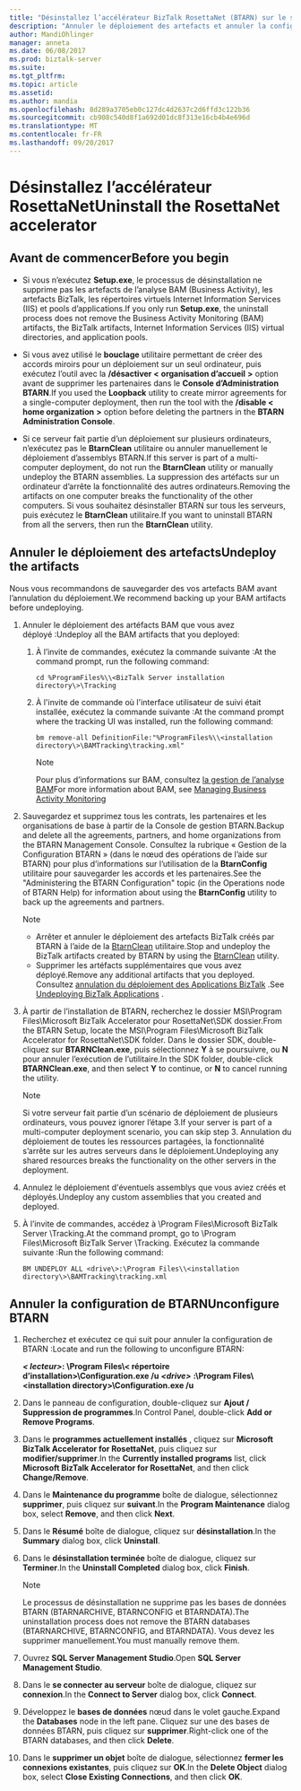 ```yaml
---
title: "Désinstallez l’accélérateur BizTalk RosettaNet (BTARN) sur le serveur BizTalk | Documents Microsoft »"
description: "Annuler le déploiement des artefacts et annuler la configuration de BTARN pour supprimer l’accélérateur BizTalk Server"
author: MandiOhlinger
manager: anneta
ms.date: 06/08/2017
ms.prod: biztalk-server
ms.suite: 
ms.tgt_pltfrm: 
ms.topic: article
ms.assetid: 
ms.author: mandia
ms.openlocfilehash: 8d289a3705eb0c127dc4d2637c2d6ffd3c122b36
ms.sourcegitcommit: cb908c540d8f1a692d01dc8f313e16cb4b4e696d
ms.translationtype: MT
ms.contentlocale: fr-FR
ms.lasthandoff: 09/20/2017
---
```

# <a name="uninstall-the-rosettanet-accelerator"></a><span data-ttu-id="3ec87-103">Désinstallez l’accélérateur RosettaNet</span><span class="sxs-lookup"><span data-stu-id="3ec87-103">Uninstall the RosettaNet accelerator</span></span>

## <a name="before-you-begin"></a><span data-ttu-id="3ec87-104">Avant de commencer</span><span class="sxs-lookup"><span data-stu-id="3ec87-104">Before you begin</span></span>
  
* <span data-ttu-id="3ec87-105">Si vous n’exécutez **Setup.exe**, le processus de désinstallation ne supprime pas les artefacts de l’analyse BAM (Business Activity), les artefacts BizTalk, les répertoires virtuels Internet Information Services (IIS) et pools d’applications.</span><span class="sxs-lookup"><span data-stu-id="3ec87-105">If you only run **Setup.exe**, the uninstall process does not remove the Business Activity Monitoring (BAM) artifacts, the BizTalk artifacts, Internet Information Services (IIS) virtual directories, and application pools.</span></span>  
  
* <span data-ttu-id="3ec87-106">Si vous avez utilisé le **bouclage** utilitaire permettant de créer des accords miroirs pour un déploiement sur un seul ordinateur, puis exécutez l’outil avec la **/désactiver <** **organisation d’accueil**  **>**  option avant de supprimer les partenaires dans le **Console d’Administration BTARN**.</span><span class="sxs-lookup"><span data-stu-id="3ec87-106">If you used the **Loopback** utility to create mirror agreements for a single-computer deployment, then run the tool with the **/disable <** **home organization** **>** option before deleting the partners in the **BTARN Administration Console**.</span></span>  
  
* <span data-ttu-id="3ec87-107">Si ce serveur fait partie d’un déploiement sur plusieurs ordinateurs, n’exécutez pas le **BtarnClean** utilitaire ou annuler manuellement le déploiement d’assemblys BTARN.</span><span class="sxs-lookup"><span data-stu-id="3ec87-107">If this server is part of a multi-computer deployment, do not run the **BtarnClean** utility or manually undeploy the BTARN assemblies.</span></span> <span data-ttu-id="3ec87-108">La suppression des artéfacts sur un ordinateur d’arrête la fonctionnalité des autres ordinateurs.</span><span class="sxs-lookup"><span data-stu-id="3ec87-108">Removing the artifacts on one computer breaks the functionality of the other computers.</span></span>  <span data-ttu-id="3ec87-109">Si vous souhaitez désinstaller BTARN sur tous les serveurs, puis exécutez le **BtarnClean** utilitaire.</span><span class="sxs-lookup"><span data-stu-id="3ec87-109">If you want to uninstall BTARN from all the servers, then run the **BtarnClean** utility.</span></span> 

  
## <a name="undeploy-the-artifacts"></a><span data-ttu-id="3ec87-110">Annuler le déploiement des artefacts</span><span class="sxs-lookup"><span data-stu-id="3ec87-110">Undeploy the artifacts</span></span>  

<span data-ttu-id="3ec87-111">Nous vous recommandons de sauvegarder des vos artefacts BAM avant l’annulation du déploiement.</span><span class="sxs-lookup"><span data-stu-id="3ec87-111">We recommend backing up your BAM artifacts before undeploying.</span></span> 

1. <span data-ttu-id="3ec87-112">Annuler le déploiement des artéfacts BAM que vous avez déployé :</span><span class="sxs-lookup"><span data-stu-id="3ec87-112">Undeploy all the BAM artifacts that you deployed:</span></span>  
  
    1.  <span data-ttu-id="3ec87-113">À l’invite de commandes, exécutez la commande suivante :</span><span class="sxs-lookup"><span data-stu-id="3ec87-113">At the command prompt, run the following command:</span></span>  
  
         ```cd %ProgramFiles%\\<BizTalk Server installation directory\>\Tracking```
  
    2.  <span data-ttu-id="3ec87-114">À l'invite de commande où l'interface utilisateur de suivi était installée, exécutez la commande suivante :</span><span class="sxs-lookup"><span data-stu-id="3ec87-114">At the command prompt where the tracking UI was installed, run the following command:</span></span>  
  
         ```bm remove-all DefinitionFile:"%ProgramFiles%\\<installation directory\>\BAMTracking\tracking.xml"```
  
        > [!NOTE]
        >  <span data-ttu-id="3ec87-115">Pour plus d’informations sur BAM, consultez [la gestion de l’analyse BAM](../../core/managing-bam.md)</span><span class="sxs-lookup"><span data-stu-id="3ec87-115">For more information about BAM, see [Managing Business Activity Monitoring](../../core/managing-bam.md)</span></span> 
  
2.  <span data-ttu-id="3ec87-116">Sauvegardez et supprimez tous les contrats, les partenaires et les organisations de base à partir de la Console de gestion BTARN.</span><span class="sxs-lookup"><span data-stu-id="3ec87-116">Backup and delete all the agreements, partners, and home organizations from the BTARN Management Console.</span></span> <span data-ttu-id="3ec87-117">Consultez la rubrique « Gestion de la Configuration BTARN » (dans le nœud des opérations de l’aide sur BTARN) pour plus d’informations sur l’utilisation de la **BtarnConfig** utilitaire pour sauvegarder les accords et les partenaires.</span><span class="sxs-lookup"><span data-stu-id="3ec87-117">See the "Administering the BTARN Configuration" topic (in the Operations node of BTARN Help) for information about using the **BtarnConfig** utility to back up the agreements and partners.</span></span>  
  
    > [!NOTE]
    >  * <span data-ttu-id="3ec87-118">Arrêter et annuler le déploiement des artefacts BizTalk créés par BTARN à l’aide de la [BtarnClean](btarnclean.md) utilitaire.</span><span class="sxs-lookup"><span data-stu-id="3ec87-118">Stop and undeploy the BizTalk artifacts created by BTARN by using the [BtarnClean](btarnclean.md) utility.</span></span>
    >  * <span data-ttu-id="3ec87-119">Supprimer les artéfacts supplémentaires que vous avez déployé.</span><span class="sxs-lookup"><span data-stu-id="3ec87-119">Remove any additional artifacts that you deployed.</span></span> <span data-ttu-id="3ec87-120">Consultez [annulation du déploiement des Applications BizTalk](../../core/undeploying-biztalk-applications.md) .</span><span class="sxs-lookup"><span data-stu-id="3ec87-120">See [Undeploying BizTalk Applications](../../core/undeploying-biztalk-applications.md) .</span></span>
  
3.  <span data-ttu-id="3ec87-121">À partir de l’installation de BTARN, recherchez le dossier MSI\Program Files\Microsoft BizTalk Accelerator pour RosettaNet\SDK dossier.</span><span class="sxs-lookup"><span data-stu-id="3ec87-121">From the BTARN Setup, locate the MSI\Program Files\Microsoft BizTalk Accelerator for RosettaNet\SDK folder.</span></span> <span data-ttu-id="3ec87-122">Dans le dossier SDK, double-cliquez sur **BTARNClean.exe**, puis sélectionnez **Y** à se poursuivre, ou **N** pour annuler l’exécution de l’utilitaire.</span><span class="sxs-lookup"><span data-stu-id="3ec87-122">In the SDK folder, double-click **BTARNClean.exe**, and then select **Y** to continue, or **N** to cancel running the utility.</span></span>  
  
    > [!NOTE]
    >  <span data-ttu-id="3ec87-123">Si votre serveur fait partie d’un scénario de déploiement de plusieurs ordinateurs, vous pouvez ignorer l’étape 3.</span><span class="sxs-lookup"><span data-stu-id="3ec87-123">If your server is part of a multi-computer deployment scenario, you can skip step 3.</span></span> <span data-ttu-id="3ec87-124">Annulation du déploiement de toutes les ressources partagées, la fonctionnalité s’arrête sur les autres serveurs dans le déploiement.</span><span class="sxs-lookup"><span data-stu-id="3ec87-124">Undeploying any shared resources breaks the functionality on the other servers in the deployment.</span></span>  
  
4.  <span data-ttu-id="3ec87-125">Annulez le déploiement d'éventuels assemblys que vous aviez créés et déployés.</span><span class="sxs-lookup"><span data-stu-id="3ec87-125">Undeploy any custom assemblies that you created and deployed.</span></span>  
  
5.  <span data-ttu-id="3ec87-126">À l’invite de commandes, accédez à \Program Files\Microsoft BizTalk Server <your version>\Tracking.</span><span class="sxs-lookup"><span data-stu-id="3ec87-126">At the command prompt, go to \Program Files\Microsoft BizTalk Server <your version>\Tracking.</span></span> <span data-ttu-id="3ec87-127">Exécutez la commande suivante :</span><span class="sxs-lookup"><span data-stu-id="3ec87-127">Run the following command:</span></span> 

    ```BM UNDEPLOY ALL <drive\>:\Program Files\\<installation directory\>\BAMTracking\tracking.xml```
  
## <a name="unconfigure-btarn"></a><span data-ttu-id="3ec87-128">Annuler la configuration de BTARN</span><span class="sxs-lookup"><span data-stu-id="3ec87-128">Unconfigure BTARN</span></span>
  
1.  <span data-ttu-id="3ec87-129">Recherchez et exécutez ce qui suit pour annuler la configuration de BTARN :</span><span class="sxs-lookup"><span data-stu-id="3ec87-129">Locate and run the following to unconfigure BTARN:</span></span>  
  
     <span data-ttu-id="3ec87-130">***< lecteur\>*****: \Program Files\\< répertoire d’installation\>\Configuration.exe /u** </span><span class="sxs-lookup"><span data-stu-id="3ec87-130">***<drive\>***  **:\Program Files\\<installation directory\>\Configuration.exe /u**</span></span>  
  
2.  <span data-ttu-id="3ec87-131">Dans le panneau de configuration, double-cliquez sur **Ajout / Suppression de programmes**.</span><span class="sxs-lookup"><span data-stu-id="3ec87-131">In Control Panel, double-click **Add or Remove Programs**.</span></span>  
  
3.  <span data-ttu-id="3ec87-132">Dans le **programmes actuellement installés** , cliquez sur **Microsoft BizTalk Accelerator for RosettaNet**, puis cliquez sur **modifier/supprimer**.</span><span class="sxs-lookup"><span data-stu-id="3ec87-132">In the **Currently installed programs** list, click **Microsoft BizTalk Accelerator for RosettaNet**, and then click **Change/Remove**.</span></span>  
  
4.  <span data-ttu-id="3ec87-133">Dans le **Maintenance du programme** boîte de dialogue, sélectionnez **supprimer**, puis cliquez sur **suivant**.</span><span class="sxs-lookup"><span data-stu-id="3ec87-133">In the **Program Maintenance** dialog box, select **Remove**, and then click **Next**.</span></span>  
  
5.  <span data-ttu-id="3ec87-134">Dans le **Résumé** boîte de dialogue, cliquez sur **désinstallation**.</span><span class="sxs-lookup"><span data-stu-id="3ec87-134">In the **Summary** dialog box, click **Uninstall**.</span></span>  
  
6.  <span data-ttu-id="3ec87-135">Dans le **désinstallation terminée** boîte de dialogue, cliquez sur **Terminer**.</span><span class="sxs-lookup"><span data-stu-id="3ec87-135">In the **Uninstall Completed** dialog box, click **Finish**.</span></span>  
  
    > [!NOTE]
    >  <span data-ttu-id="3ec87-136">Le processus de désinstallation ne supprime pas les bases de données BTARN (BTARNARCHIVE, BTARNCONFIG et BTARNDATA).</span><span class="sxs-lookup"><span data-stu-id="3ec87-136">The uninstallation process does not remove the BTARN databases (BTARNARCHIVE, BTARNCONFIG, and BTARNDATA).</span></span> <span data-ttu-id="3ec87-137">Vous devez les supprimer manuellement.</span><span class="sxs-lookup"><span data-stu-id="3ec87-137">You must manually remove them.</span></span>  
  
7.  <span data-ttu-id="3ec87-138">Ouvrez **SQL Server Management Studio**.</span><span class="sxs-lookup"><span data-stu-id="3ec87-138">Open **SQL Server Management Studio**.</span></span>  
  
8.  <span data-ttu-id="3ec87-139">Dans le **se connecter au serveur** boîte de dialogue, cliquez sur **connexion**.</span><span class="sxs-lookup"><span data-stu-id="3ec87-139">In the **Connect to Server** dialog box, click **Connect**.</span></span>  
  
9. <span data-ttu-id="3ec87-140">Développez le **bases de données** nœud dans le volet gauche.</span><span class="sxs-lookup"><span data-stu-id="3ec87-140">Expand the **Databases** node in the left pane.</span></span> <span data-ttu-id="3ec87-141">Cliquez sur une des bases de données BTARN, puis cliquez sur **supprimer**.</span><span class="sxs-lookup"><span data-stu-id="3ec87-141">Right-click one of the BTARN databases, and then click **Delete**.</span></span>  
  
10. <span data-ttu-id="3ec87-142">Dans le **supprimer un objet** boîte de dialogue, sélectionnez **fermer les connexions existantes**, puis cliquez sur **OK**.</span><span class="sxs-lookup"><span data-stu-id="3ec87-142">In the **Delete Object** dialog box, select **Close Existing Connections**, and then click **OK**.</span></span>  
  
